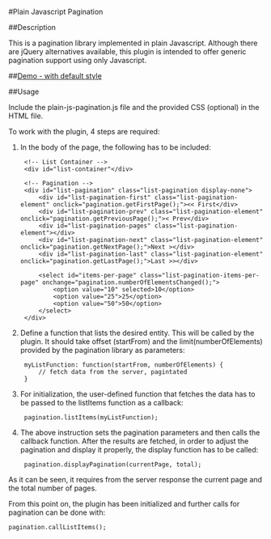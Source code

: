 #Plain Javascript Pagination

##Description

This is a pagination library implemented in plain Javascript. Although
there are jQuery alternatives available, this plugin is intended to offer
generic pagination support using only Javascript.

##[Demo - with default style](http://raullepsa.github.io/plain-js-pagination)


##Usage

Include the plain-js-pagination.js file and the provided CSS (optional) in the
HTML file. 

To work with the plugin, 4 steps are required:

1. In the body of the page, the following has to be included:
	
		<!-- List Container -->
		<div id="list-container"</div>

		<!-- Pagination -->
		<div id="list-pagination" class="list-pagination display-none">
		    <div id="list-pagination-first" class="list-pagination-element" onclick="pagination.getFirstPage();"><< First</div>
		    <div id="list-pagination-prev" class="list-pagination-element" onclick="pagination.getPreviousPage();">< Prev</div>
		    <div id="list-pagination-pages" class="list-pagination-element"></div>
		    <div id="list-pagination-next" class="list-pagination-element" onclick="pagination.getNextPage();">Next ></div>
		    <div id="list-pagination-last" class="list-pagination-element" onclick="pagination.getLastPage();">Last >></div>

		    <select id="items-per-page" class="list-pagination-items-per-page" onchange="pagination.numberOfElementsChanged();">
		        <option value="10" selected>10</option>
		        <option value="25">25</option>
		        <option value="50">50</option>
		    </select>
		</div>


2. Define a function that lists the desired entity. This will be called by the plugin.
It should take offset (startFrom) and the limit(numberOfElements) provided by the pagination 
library as parameters:

		myListFunction: function(startFrom, numberOfElements) {
			// fetch data from the server, pagintated
		}


3. For initialization, the user-defined function that fetches the data has to be passed
to the listItems function as a callback:

	    pagination.listItems(myListFunction);


4. The above instruction sets the pagination parameters and then calls the callback function.
After the results are fetched, in order to adjust the pagination and display it properly,
the display function has to be called:

		pagination.displayPagination(currentPage, total);

As it can be seen, it requires from the server response the current page and the total number
of pages.



From this point on, the plugin has been initialized and further calls for pagination can
be done with:

    pagination.callListItems();

